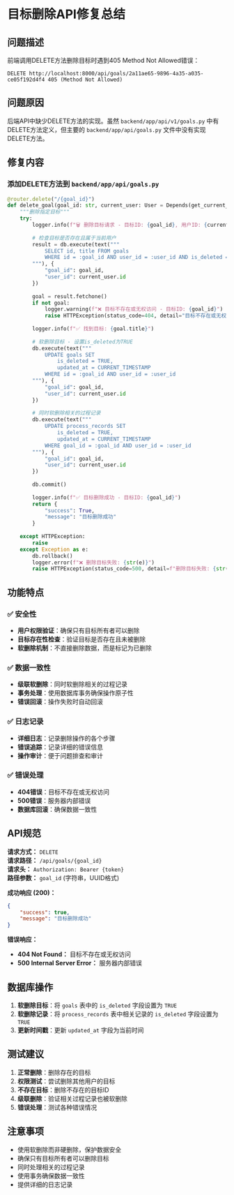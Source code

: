 # 目标删除API修复总结

## 问题描述
前端调用DELETE方法删除目标时遇到405 Method Not Allowed错误：
```
DELETE http://localhost:8000/api/goals/2a11ae65-9896-4a35-a035-ce05f192d4f4 405 (Method Not Allowed)
```

## 问题原因
后端API中缺少DELETE方法的实现。虽然 `backend/app/api/v1/goals.py` 中有DELETE方法定义，但主要的 `backend/app/api/goals.py` 文件中没有实现DELETE方法。

## 修复内容

### 添加DELETE方法到 `backend/app/api/goals.py`

```python
@router.delete("/{goal_id}")
def delete_goal(goal_id: str, current_user: User = Depends(get_current_user), db: Session = Depends(get_db)):
    """删除指定目标"""
    try:
        logger.info(f"🗑️ 删除目标请求 - 目标ID: {goal_id}, 用户ID: {current_user.id}")
        
        # 检查目标是否存在且属于当前用户
        result = db.execute(text("""
            SELECT id, title FROM goals 
            WHERE id = :goal_id AND user_id = :user_id AND is_deleted = FALSE
        """), {
            "goal_id": goal_id,
            "user_id": current_user.id
        })
        
        goal = result.fetchone()
        if not goal:
            logger.warning(f"❌ 目标不存在或无权访问 - 目标ID: {goal_id}")
            raise HTTPException(status_code=404, detail="目标不存在或无权访问")
        
        logger.info(f"✅ 找到目标: {goal.title}")
        
        # 软删除目标 - 设置is_deleted为TRUE
        db.execute(text("""
            UPDATE goals SET 
                is_deleted = TRUE,
                updated_at = CURRENT_TIMESTAMP
            WHERE id = :goal_id AND user_id = :user_id
        """), {
            "goal_id": goal_id,
            "user_id": current_user.id
        })
        
        # 同时软删除相关的过程记录
        db.execute(text("""
            UPDATE process_records SET 
                is_deleted = TRUE,
                updated_at = CURRENT_TIMESTAMP
            WHERE goal_id = :goal_id AND user_id = :user_id
        """), {
            "goal_id": goal_id,
            "user_id": current_user.id
        })
        
        db.commit()
        
        logger.info(f"✅ 目标删除成功 - 目标ID: {goal_id}")
        return {
            "success": True,
            "message": "目标删除成功"
        }
        
    except HTTPException:
        raise
    except Exception as e:
        db.rollback()
        logger.error(f"❌ 删除目标失败: {str(e)}")
        raise HTTPException(status_code=500, detail=f"删除目标失败: {str(e)}")
```

## 功能特点

### ✅ 安全性
- **用户权限验证**：确保只有目标所有者可以删除
- **目标存在性检查**：验证目标是否存在且未被删除
- **软删除机制**：不直接删除数据，而是标记为已删除

### ✅ 数据一致性
- **级联软删除**：同时软删除相关的过程记录
- **事务处理**：使用数据库事务确保操作原子性
- **错误回滚**：操作失败时自动回滚

### ✅ 日志记录
- **详细日志**：记录删除操作的各个步骤
- **错误追踪**：记录详细的错误信息
- **操作审计**：便于问题排查和审计

### ✅ 错误处理
- **404错误**：目标不存在或无权访问
- **500错误**：服务器内部错误
- **数据库回滚**：确保数据一致性

## API规范

**请求方式：** `DELETE`  
**请求路径：** `/api/goals/{goal_id}`  
**请求头：** `Authorization: Bearer {token}`  
**路径参数：** `goal_id` (字符串，UUID格式)

**成功响应 (200)：**
```json
{
    "success": true,
    "message": "目标删除成功"
}
```

**错误响应：**
- **404 Not Found：** 目标不存在或无权访问
- **500 Internal Server Error：** 服务器内部错误

## 数据库操作

1. **软删除目标**：将 `goals` 表中的 `is_deleted` 字段设置为 `TRUE`
2. **软删除记录**：将 `process_records` 表中相关记录的 `is_deleted` 字段设置为 `TRUE`
3. **更新时间戳**：更新 `updated_at` 字段为当前时间

## 测试建议

1. **正常删除**：删除存在的目标
2. **权限测试**：尝试删除其他用户的目标
3. **不存在目标**：删除不存在的目标ID
4. **级联删除**：验证相关过程记录也被软删除
5. **错误处理**：测试各种错误情况

## 注意事项

- 使用软删除而非硬删除，保护数据安全
- 确保只有目标所有者可以删除目标
- 同时处理相关的过程记录
- 使用事务确保数据一致性
- 提供详细的日志记录
